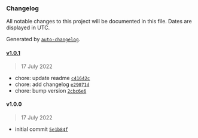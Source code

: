 ### Changelog

All notable changes to this project will be documented in this file. Dates are displayed in UTC.

Generated by [`auto-changelog`](https://github.com/CookPete/auto-changelog).

#### [v1.0.1](https://github.com/nallenscott/windshear/compare/v1.0.0...v1.0.1)

> 17 July 2022

- chore: update readme [`c41642c`](https://github.com/nallenscott/windshear/commit/c41642c3ddbc9d53ac52c79cb36ce1f0afebe86c)
- chore: add changelog [`e29071d`](https://github.com/nallenscott/windshear/commit/e29071d996529ceef565c578937ea1eb5d50f899)
- chore: bump version [`2cbc6e6`](https://github.com/nallenscott/windshear/commit/2cbc6e60a9f1f5fdf15ecf4b9a8b9aac283b6fab)

#### v1.0.0

> 17 July 2022

- initial commit [`5e1b84f`](https://github.com/nallenscott/windshear/commit/5e1b84fd4996ce7f660e0ff25f726ecf1b06629b)
